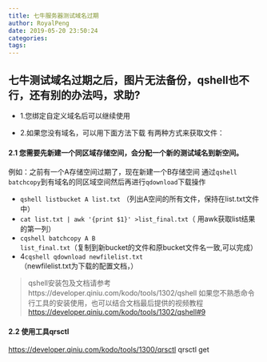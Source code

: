 ```yaml
---
title: 七牛服务器测试域名过期
author: RoyalPeng
date: 2019-05-20 23:50:24
categories:
tags:
---
```

## 七牛测试域名过期之后，图片无法备份，qshell也不行，还有别的办法吗，求助?

* 1.您绑定自定义域名后可以继续使用

* 2.如果您没有域名，可以用下面方法下载
有两种方式来获取文件：
#### 2.1 您需要先新建一个同区域存储空间，会分配一个新的测试域名到新空间。
例如：之前有一个A存储空间过期了，现在新建一个B存储空间
通过<code>qshell batchcopy</code>到有域名的同区域空间然后再进行<code>qdownload</code>下载操作
  * <code>qshell listbucket A list.txt</code> （列出A空间的所有文件，保持在list.txt文件中）
  * <code>cat list.txt | awk '{print $1}' >list_final.txt</code>（ 用awk获取list结果的第一列）
  * <code>cqshell batchcopy A B list_final.txt</code>（复制到新bucket的文件和原bucket文件名一致,可以完成）
  * 4<code>cqshell qdownload newfilelist.txt</code> （newfilelist.txt为下载的配置文档，）

  > qshell安装包及文档请参考https://developer.qiniu.com/kodo/tools/1302/qshell
  > 如果您不熟悉命令行工具的安装使用，也可以结合文档最后提供的视频教程 https://developer.qiniu.com/kodo/tools/1302/qshell#9

#### 2.2 使用工具qrsctl
https://developer.qiniu.com/kodo/tools/1300/qrsctl
qrsctl get